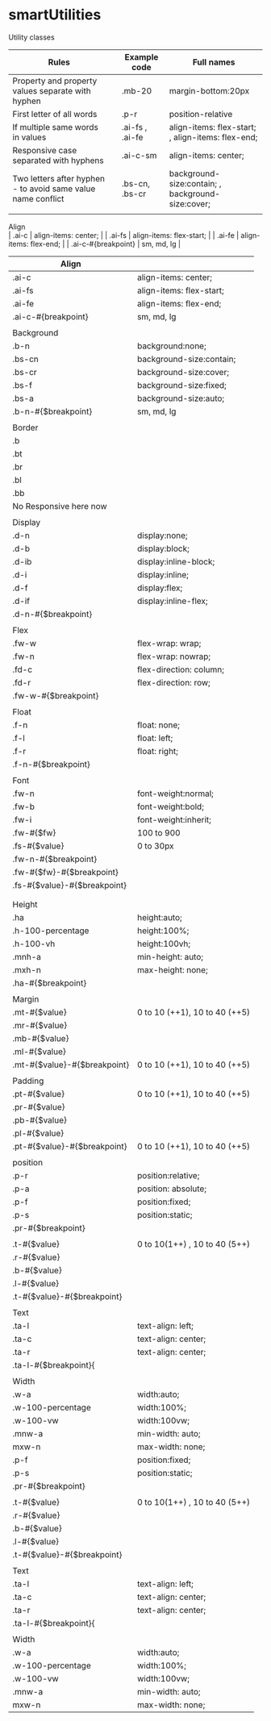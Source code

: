 # smartUtilities
Utility classes 



| Rules                                                        |                               | Example code    | Full names                                        |
|--------------------------------------------------------------|-------------------------------|-----------------|---------------------------------------------------|
| Property and property values separate with hyphen            |                               | .mb-20          | margin-bottom:20px                                |
| First letter of all words                                    |                               | .p-r            | position-relative                                 |
| If multiple same words in values                             |                               | .ai-fs , .ai-fe | align-items: flex-start; , align-items: flex-end; |
| Responsive case separated with hyphens                       |                               | .ai-c-sm        | align-items: center;                              |
| Two letters after hyphen - to avoid same value name conflict |                               | .bs-cn, .bs-cr  | background-size:contain; , background-size:cover; |
|                                                              |                                                                                                     |




Align                       
| .ai-c               | align-items: center;     |
| .ai-fs              | align-items: flex-start; |
| .ai-fe              | align-items: flex-end;   |
| .ai-c-#{breakpoint} | sm, md, lg               |



| Align                        |                               |
|------------------------------|-------------------------------|
| .ai-c                        | align-items: center;          |
| .ai-fs                       | align-items: flex-start;      |
| .ai-fe                       | align-items: flex-end;        |
| .ai-c-#{breakpoint}          | sm, md, lg                    |
|                              |                               |
| Background                   |                               |
| .b-n                         | background:none;              |
| .bs-cn                       | background-size:contain;      |
| .bs-cr                       | background-size:cover;        |
| .bs-f                        | background-size:fixed;        |
| .bs-a                        | background-size:auto;         |
| .b-n-#{$breakpoint}          | sm, md, lg                    |
|                              |                               |
| Border                       |                               |
| .b                           |                               |
| .bt                          |                               |
| .br                          |                               |
| .bl                          |                               |
| .bb                          |                               |
| No Responsive here now       |                               |
|                              |                               |
| Display                      |                               |
| .d-n                         | display:none;                 |
| .d-b                         | display:block;                |
| .d-ib                        | display:inline-block;         |
| .d-i                         | display:inline;               |
| .d-f                         | display:flex;                 |
| .d-if                        | display:inline-flex;          |
| .d-n-#{$breakpoint}          |                               |
|                              |                               |
| Flex                         |                               |
| .fw-w                        | flex-wrap: wrap;              |
| .fw-n                        | flex-wrap: nowrap;            |
| .fd-c                        | flex-direction: column;       |
| .fd-r                        | flex-direction: row;          |
| .fw-w-#{$breakpoint}         |                               |
|                              |                               |
| Float                        |                               |
| .f-n                         | float: none;                  |
| .f-l                         | float: left;                  |
| .f-r                         | float: right;                 |
| .f-n-#{$breakpoint}          |                               |
|                              |                               |
| Font                         |                               |
| .fw-n                        | font-weight:normal;           |
| .fw-b                        | font-weight:bold;             |
| .fw-i                        | font-weight:inherit;          |
| .fw-#{$fw}                   | 100 to 900                    |
| .fs-#{$value}                | 0 to 30px                     |
| .fw-n-#{$breakpoint}         |                               |
| .fw-#{$fw}-#{$breakpoint}    |                               |
| .fs-#{$value}-#{$breakpoint} |                               |
|                              |                               |
|                              |                               |
| Height                       |                               |
| .ha                          | height:auto;                  |
| .h-100-percentage            | height:100%;                  |
| .h-100-vh                    | height:100vh;                 |
| .mnh-a                       | min-height: auto;             |
| .mxh-n                       | max-height: none;             |
| .ha-#{$breakpoint}           |                               |
|                              |                               |
| Margin                       |                               |
| .mt-#{$value}                | 0 to 10 (++1), 10 to 40 (++5) |
| .mr-#{$value}                |                               |
| .mb-#{$value}                |                               |
| .ml-#{$value}                |                               |
| .mt-#{$value}-#{$breakpoint} | 0 to 10 (++1), 10 to 40 (++5) |
|                              |                               |
| Padding                      |                               |
| .pt-#{$value}                | 0 to 10 (++1), 10 to 40 (++5) |
| .pr-#{$value}                |                               |
| .pb-#{$value}                |                               |
| .pl-#{$value}                |                               |
| .pt-#{$value}-#{$breakpoint} | 0 to 10 (++1), 10 to 40 (++5) |
|                              |                               |
| position                     |                               |
| .p-r                         | position:relative;            |
| .p-a                         | position: absolute;           |
| .p-f                         | position:fixed;               |
| .p-s                         | position:static;              |
| .pr-#{$breakpoint}           |                               |
|                              |                               |
| .t-#{$value}                 | 0 to 10(1++) , 10 to 40 (5++) |
| .r-#{$value}                 |                               |
| .b-#{$value}                 |                               |
| .l-#{$value}                 |                               |
| .t-#{$value}-#{$breakpoint}  |                               |
|                              |                               |
| Text                         |                               |
| .ta-l                        | text-align: left;             |
| .ta-c                        | text-align: center;           |
| .ta-r                        | text-align: center;           |
| .ta-l-#{$breakpoint}{        |                               |
|                              |                               |
| Width                        |                               |
| .w-a                         | width:auto;                   |
| .w-100-percentage            | width:100%;                   |
| .w-100-vw                    | width:100vw;                  |
| .mnw-a                       | min-width: auto;              |
| mxw-n                        | max-width: none;              |
| .p-f                         | position:fixed;               |
| .p-s                         | position:static;              |
| .pr-#{$breakpoint}           |                               |
|                              |                               |
| .t-#{$value}                 | 0 to 10(1++) , 10 to 40 (5++) |
| .r-#{$value}                 |                               |
| .b-#{$value}                 |                               |
| .l-#{$value}                 |                               |
| .t-#{$value}-#{$breakpoint}  |                               |
|                              |                               |
| Text                         |                               |
| .ta-l                        | text-align: left;             |
| .ta-c                        | text-align: center;           |
| .ta-r                        | text-align: center;           |
| .ta-l-#{$breakpoint}{        |                               |
|                              |                               |
| Width                        |                               |
| .w-a                         | width:auto;                   |
| .w-100-percentage            | width:100%;                   |
| .w-100-vw                    | width:100vw;                  |
| .mnw-a                       | min-width: auto;              |
| mxw-n                        | max-width: none;              |

 
 